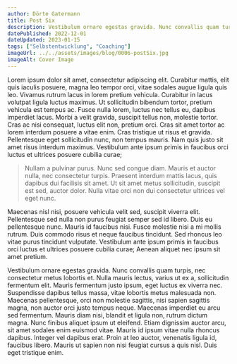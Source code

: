 ```yaml
---
author: Dörte Gatermann
title: Post Six
description: Vestibulum ornare egestas gravida. Nunc convallis quam turpis, nec consectetur metus lobortis et. Nulla mauris lectus, varius ut ex a, sollicitudin fermentum elit.
datePublished: 2022-12-01
dateUpdated: 2023-01-15
tags: ["Selbstentwicklung", "Coaching"]
imageUrl: ../../assets/images/blog/0006-postSix.jpg
imageAlt: Cover Image
---
```


Lorem ipsum dolor sit amet, consectetur adipiscing elit. Curabitur mattis, elit quis iaculis posuere, magna leo tempor orci, vitae sodales augue ligula quis leo. Vivamus rutrum lacus in lorem pretium vehicula. Curabitur in lacus volutpat ligula luctus maximus. Ut sollicitudin bibendum tortor, pretium vehicula est tempus ac. Fusce nulla lorem, luctus nec tellus eu, dapibus imperdiet lacus. Morbi a velit gravida, suscipit tellus non, molestie tortor. Cras ac nisi consequat, luctus elit non, pretium orci. Cras sit amet tortor ac lorem interdum posuere a vitae enim. Cras tristique ut risus et gravida. Pellentesque eget sollicitudin nunc, non tempus mauris. Nam quis justo sit amet risus interdum maximus. Vestibulum ante ipsum primis in faucibus orci luctus et ultrices posuere cubilia curae;

> Nullam a pulvinar purus. Nunc sed congue diam. Mauris et auctor nulla, nec consectetur turpis. Praesent interdum mattis lacus, quis dapibus dui facilisis sit amet. Ut sit amet metus sollicitudin, suscipit est sed, auctor dolor. Nulla vitae orci non dui consectetur ultrices vel eget nunc.

Maecenas nisl nisi, posuere vehicula velit sed, suscipit viverra elit. Pellentesque sed nulla non purus feugiat semper sed id libero. Duis eu pellentesque nunc. Mauris id faucibus nisi. Fusce molestie nisi a mi mollis rutrum. Duis commodo risus et neque faucibus tincidunt. Sed rhoncus leo vitae purus tincidunt vulputate. Vestibulum ante ipsum primis in faucibus orci luctus et ultrices posuere cubilia curae; Aenean aliquet nec ipsum sit amet pretium.

Vestibulum ornare egestas gravida. Nunc convallis quam turpis, nec consectetur metus lobortis et. Nulla mauris lectus, varius ut ex a, sollicitudin fermentum elit. Mauris fermentum justo ipsum, eget luctus ex viverra nec. Suspendisse dapibus tellus massa, vitae lobortis metus malesuada non. Maecenas pellentesque, orci non molestie sagittis, nisi sapien sagittis magna, non auctor orci justo tempus neque. Maecenas imperdiet eu arcu sed fermentum. Mauris diam nisi, blandit et ligula non, rutrum dictum magna. Nunc finibus aliquet ipsum ut eleifend. Etiam dignissim auctor arcu, sit amet sodales enim euismod vitae. Mauris id ipsum vitae nulla rhoncus dapibus. Integer vel dapibus erat. Proin at leo auctor, venenatis ligula id, faucibus libero. Mauris ut sapien non nisi feugiat cursus a quis nisl. Duis eget tristique enim.
